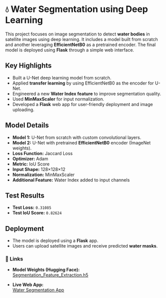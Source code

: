 # 💧 Water Segmentation using Deep Learning

This project focuses on image segmentation to detect **water bodies** in satellite images using deep learning. It includes a model built from scratch and another leveraging **EfficientNetB0** as a pretrained encoder. The final model is deployed using **Flask** through a simple web interface.

##  Key Highlights

- Built a U-Net deep learning model from scratch.
- Applied **transfer learning** by using EfficientNetB0 as the encoder for U-Net.
- Engineered a new **Water Index feature** to improve segmentation quality.
- Used **MinMaxScaler** for input normalization.
- Developed a **Flask** web app for user-friendly deployment and image uploading.

##  Model Details

- **Model 1:** U-Net from scratch with custom convolutional layers.
- **Model 2:** U-Net with pretrained **EfficientNetB0** encoder (ImageNet weights).
- **Loss Function:** Jaccard Loss  
- **Optimizer:** Adam  
- **Metric:** IoU Score  
- **Input Shape:** 128×128×12  
- **Normalization:** MinMaxScaler  
- **Additional Feature:** Water Index added to input channels

##  Test Results

- **Test Loss:** `0.31085`
- **Test IoU Score:** `0.82624`

##  Deployment

- The model is deployed using a **Flask** app.
- Users can upload satellite images and receive predicted **water masks**.

### 🔗 Links

- **Model Weights (Hugging Face):**  
  [Segmentation_Feature_Extraction.h5](https://huggingface.co/Reem1/Segmentation_Feature_Extraction.h5/resolve/main/Segmentation_Feature_Extraction.h5)

- **Live Web App:**  
  [Water Segmentation App](https://water-segmentation-production-3f21.up.railway.app/)
